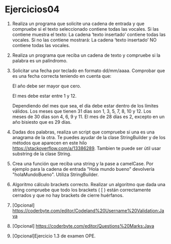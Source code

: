 # Ejercicios04


1. Realiza un programa que solicite una cadena de entrada y que compruebe si el texto seleccionado contiene todas las vocales. Si las contiene muestra el texto: La cadena ‘texto insertado’ contiene todas las vocales. Si no las contiene mostrará: La cadena ‘texto insertado’ NO contiene todas las vocales.

2. Realiza un programa que reciba un cadena de texto y compruebe si la palabra es un palíndromo.

3. Solicitar una fecha por teclado en formato dd/mm/aaaa. Comprobar que es una fecha correcta teniendo en cuenta que:

    El año debe ser mayor que cero.

    El mes debe estar entre 1 y 12.

    Dependiendo del mes que sea, el día debe estar dentro de los límites válidos. Los meses que tienen 31 días son 1, 3, 5, 7, 8, 10 y 12. Los meses de 30 días son 4, 6, 9 y 11. El mes de 28 días es 2, excepto en un año bisiesto que es 29 días.

4. Dadas dos palabras, realiza un script que compruebe si una es una anagrama de la otra. Te puedes ayudar de la clase StringBuilder y de los métodos que aparecen en este hilo https://stackoverflow.com/a/13386289. Tambien te puede ser útil usar substring de la clase String.
5. Crea una función que reciba una string y la pase a camelCase. Por ejemplo para la cadena de entrada "Hola mundo bueno" devolvería "holaMundoBueno". Utiliza StringBuilder.
6. Algoritmo cálculo brackets correcto. Realizar un algoritmo que dada una string compruebe que todo los brackets ( [ ) están correctamente cerrados y que no hay brackets de cierre huérfanos.
7. [Opcional] https://coderbyte.com/editor/Codeland%20Username%20Validation:Java
8. [Opcional] https://coderbyte.com/editor/Questions%20Marks:Java
9. [Opcional]Ejercicio 1.3 de examen OPE.
